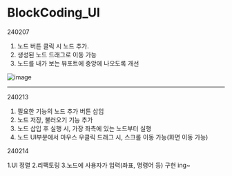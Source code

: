 # BlockCoding_UI

240207

1. 노드 버튼 클릭 시 노드 추가.
2. 생성된 노드 드래그로 이동 가능
3. 노드를 내가 보는 뷰포트에 중앙에 나오도록 개선

![image](https://github.com/EazyNick/BlockCoding_UI/assets/123717093/0968b707-7f94-4c30-a164-18ee9c7cdb3a)






-----------------------------------------------------------------------------------------------------------------------------------------------------------------------------------------------------------------

240213

1. 필요한 기능의 노드 추가 버튼 삽입
2. 노드 저장, 불러오기 기능 추가
3. 노드 삽입 후 실행 시, 가장 좌측에 있는 노드부터 실행
4. 노드 UI부분에서 마우스 우클릭 드래그 시, 스크롤 이동 가능(화면 이동 가능)


240214

1.UI 정렬
2.리팩토링
3.노드에 사용자가 입력(좌표, 명령어 등) 구현 ing~
